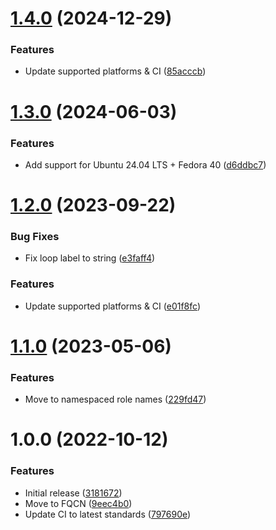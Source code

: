 # [1.4.0](https://github.com/de-it-krachten/ansible-role-wordpress/compare/v1.3.0...v1.4.0) (2024-12-29)


### Features

* Update supported platforms & CI ([85acccb](https://github.com/de-it-krachten/ansible-role-wordpress/commit/85acccbfae78eb85acfea77ebf010ffc0bde864d))

# [1.3.0](https://github.com/de-it-krachten/ansible-role-wordpress/compare/v1.2.0...v1.3.0) (2024-06-03)


### Features

* Add support for Ubuntu 24.04 LTS + Fedora 40 ([d6ddbc7](https://github.com/de-it-krachten/ansible-role-wordpress/commit/d6ddbc70da45dfbb775df4c29eb36f5d6567fd48))

# [1.2.0](https://github.com/de-it-krachten/ansible-role-wordpress/compare/v1.1.0...v1.2.0) (2023-09-22)


### Bug Fixes

* Fix loop label to string ([e3faff4](https://github.com/de-it-krachten/ansible-role-wordpress/commit/e3faff427420e09ba075f08d17ce4f0cbb616c52))


### Features

* Update supported platforms & CI ([e01f8fc](https://github.com/de-it-krachten/ansible-role-wordpress/commit/e01f8fc361bf559cbf9f403baf8308c7a0af8521))

# [1.1.0](https://github.com/de-it-krachten/ansible-role-wordpress/compare/v1.0.0...v1.1.0) (2023-05-06)


### Features

* Move to namespaced role names ([229fd47](https://github.com/de-it-krachten/ansible-role-wordpress/commit/229fd475132950bd9d2066d999fd919d4b4db427))

# 1.0.0 (2022-10-12)


### Features

* Initial release ([3181672](https://github.com/de-it-krachten/ansible-role-wordpress/commit/31816727ea4a6189651ed72fa1f72fde20cca31c))
* Move to FQCN ([9eec4b0](https://github.com/de-it-krachten/ansible-role-wordpress/commit/9eec4b011dab7b5a846cf4a893bdc6ef150213e9))
* Update CI to latest standards ([797690e](https://github.com/de-it-krachten/ansible-role-wordpress/commit/797690efc659369d2db1418d78c4e9ab3ce9c3ae))
